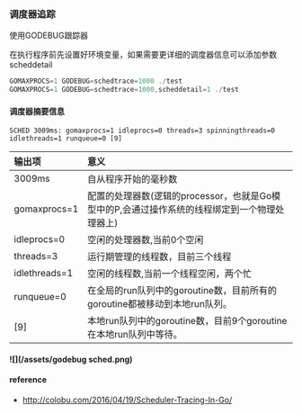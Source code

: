 ### 调度器追踪

使用GODEBUG跟踪器

在执行程序前先设置好环境变量，如果需要更详细的调度器信息可以添加参数scheddetail

```go
GOMAXPROCS=1 GODEBUG=schedtrace=1000 ./test
GOMAXPROCS=1 GODEBUG=schedtrace=1000,scheddetail=1 ./test
```

#### 调度器摘要信息

```shell
SCHED 3009ms: gomaxprocs=1 idleprocs=0 threads=3 spinningthreads=0 idlethreads=1 runqueue=0 [9]
```

| 输出项 | 意义 |
| :--- | :--- |
| 3009ms | 自从程序开始的毫秒数 |
| gomaxprocs=1 | 配置的处理器数\(逻辑的processor，也就是Go模型中的P,会通过操作系统的线程绑定到一个物理处理器上\) |
| idleprocs=0 | 空闲的处理器数,当前0个空闲 |
| threads=3 | 运行期管理的线程数，目前三个线程 |
| idlethreads=1 | 空闲的线程数,当前一个线程空闲，两个忙 |
| runqueue=0 | 在全局的run队列中的goroutine数，目前所有的goroutine都被移动到本地run队列。 |
| \[9\] | 本地run队列中的goroutine数，目前9个goroutine在本地run队列中等待。 |

#### ![](/assets/godebug sched.png)

#### 

#### reference

* http://colobu.com/2016/04/19/Scheduler-Tracing-In-Go/



